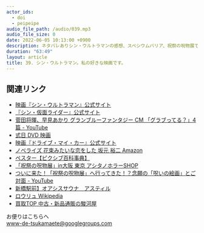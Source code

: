 ```yaml
---
actor_ids:
  - doi
  - peipeipe
audio_file_path: /audio/039.mp3
audio_file_size: 0
date: 2022-06-05 10:13:00 +0900
description: ネタバレありシン・ウルトラマンの感想、スペシウムバリア、祝祭の呪物展で流される、オタクの老後について話しました。
duration: "63:49"
layout: article
title: 39. シン・ウルトラマン。私の好きな映画です。
---
```



## 関連リンク
- [映画『シン・ウルトラマン』公式サイト](https://shin-ultraman.jp/)
- [『シン・仮面ライダー』公式サイト](https://shin-kamen-rider.jp/)
- [菅田将暉、早見あかり グランブルーファンタジー CM 「グラブってる？」4篇 - YouTube](https://www.youtube.com/watch?v=xBQjFkqw_gU)
- [式日 DVD 映画](https://www.amazon.co.jp/dp/B00009SEI4)
- [映画『ドライブ・マイ・カー』公式サイト](https://dmc.bitters.co.jp/)
- [ノベライズ 花束みたいな恋をした  坂元 裕二 Amazon](https://www.amazon.co.jp/dp/4898155340)
- [ペスター【ピクシブ百科事典】](https://dic.pixiv.net/a/%E3%83%9A%E3%82%B9%E3%82%BF%E3%83%BC)
- [「祝祭の呪物展」in大阪 東京  アシタノホラーSHOP](https://horror.base.shop/blog/2022/04/04/131928)
- [ついに来た！「祝祭の呪物展」へ行ってきた！？念願の「呪いの絵画」とご対面 - YouTube](https://www.youtube.com/watch?v=cJMthSfdDNE) 
- [新橋駅前】オアシスサウナ　アスティル](https://www.oasissauna.jp/)
- [ロウリュ Wikipedia](https://ja.wikipedia.org/wiki/%E3%83%AD%E3%82%A6%E3%83%AA%E3%83%A5)
- [買取TOP  中古・新品通販の駿河屋](https://www.suruga-ya.jp/man/kaitori/kaitoritop.html)

お便りはこちらへ<br/>
www-de-tsukamaete@googlegroups.com